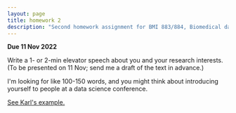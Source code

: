 ```yaml
---
layout: page
title: homework 2
description: "Second homework assignment for BMI 883/884, Biomedical data science professional skills, to write an elevator speech about your research."
---
```


**Due 11 Nov 2022**

Write a 1- or 2-min elevator speech about you and your research interests.
(To be presented on 11 Nov; send me a draft of the text in advance.)

I'm looking for like 100-150 words, and you might think about
introducing yourself to people at a data science conference.

[See Karl's example.](elevator_speech_example.html)
